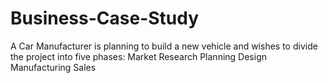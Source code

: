 # Business-Case-Study
A Car Manufacturer is planning to build a new vehicle and wishes to divide the project into five phases:  Market Research Planning Design Manufacturing Sales
